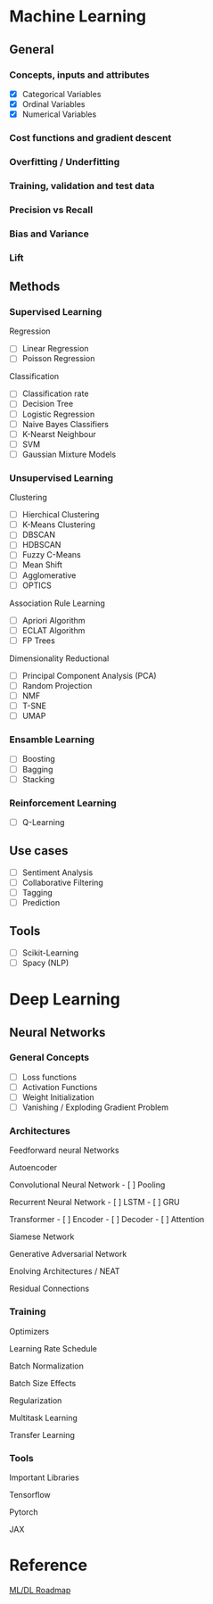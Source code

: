 # Machine Learning

## General
### Concepts, inputs and attributes
  - [x] Categorical Variables
  - [x] Ordinal Variables
  - [x] Numerical Variables
### Cost functions and gradient descent
### Overfitting / Underfitting
### Training, validation and test data
### Precision vs Recall
### Bias and Variance
### Lift

## Methods
### Supervised Learning
  Regression
  - [ ] Linear Regression
  - [ ] Poisson Regression

  Classification
  - [ ] Classification rate
  - [ ] Decision Tree
  - [ ] Logistic Regression
  - [ ] Naive Bayes Classifiers
  - [ ] K-Nearst Neighbour
  - [ ] SVM
  - [ ] Gaussian Mixture Models

### Unsupervised Learning
  Clustering
  - [ ] Hierchical Clustering
  - [ ] K-Means Clustering
  - [ ] DBSCAN
  - [ ] HDBSCAN
  - [ ] Fuzzy C-Means
  - [ ] Mean Shift
  - [ ] Agglomerative
  - [ ] OPTICS

  Association Rule Learning
  - [ ] Apriori Algorithm
  - [ ] ECLAT Algorithm
  - [ ] FP Trees

  Dimensionality Reductional
  - [ ] Principal Component Analysis (PCA)
  - [ ] Random Projection
  - [ ] NMF
  - [ ] T-SNE
  - [ ] UMAP

### Ensamble Learning
  - [ ] Boosting
  - [ ] Bagging
  - [ ] Stacking

### Reinforcement Learning
  - [ ] Q-Learning

## Use cases
  - [ ] Sentiment Analysis
  - [ ] Collaborative Filtering
  - [ ] Tagging
  - [ ] Prediction

## Tools
  - [ ] Scikit-Learning
  - [ ] Spacy (NLP)

# Deep Learning

## Neural Networks
### General Concepts
 - [ ] Loss functions
 - [ ] Activation Functions
 - [ ] Weight Initialization
 - [ ] Vanishing / Exploding Gradient Problem

### Architectures
  Feedforward neural Networks

  Autoencoder

  Convolutional Neural Network
    - [ ] Pooling

  Recurrent Neural Network
    - [ ] LSTM
    - [ ] GRU

  Transformer
    - [ ] Encoder
    - [ ] Decoder
    - [ ] Attention
  
  Siamese Network

  Generative Adversarial Network

  Enolving Architectures / NEAT 

  Residual Connections

### Training
  Optimizers

  Learning Rate Schedule

  Batch Normalization

  Batch Size Effects

  Regularization

  Multitask Learning

  Transfer Learning

### Tools
  Important Libraries

  Tensorflow

  Pytorch
  
  JAX

# Reference
[ML/DL Roadmap](https://www.kdnuggets.com/2020/12/roadmaps-ai-developer-data-scientist-machine-learning-engineer.html)